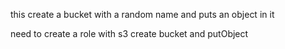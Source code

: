 this create a bucket with a random name and puts an object in it

need to create a role with s3 create bucket and putObject
